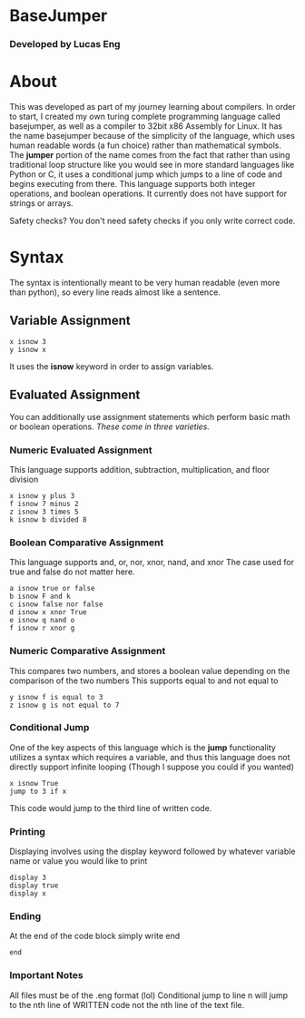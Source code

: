 # BaseJumper
### Developed by Lucas Eng


# About

This was developed as part of my journey learning about compilers. In order to start, I created my own turing complete programming language called basejumper, as well as a compiler to 
32bit x86 Assembly for Linux. It has the name basejumper because of the simplicity of the language, which uses human readable words (a fun choice) rather than mathematical symbols.
The **jumper** portion of the name comes from the fact that rather than using traditional loop structure like you would see in more standard languages like Python or C, it uses a conditional
jump which jumps to a line of code and begins executing from there. This language supports both integer operations, and boolean operations. It currently does not have support for strings or 
arrays. 

Safety checks? You don't need safety checks if you only write correct code.

# Syntax

The syntax is intentionally meant to be very human readable (even more than python), so every line reads almost like a sentence. 

## Variable Assignment

```
x isnow 3
y isnow x
```
It uses the **isnow** keyword in order to assign variables.

## Evaluated Assignment

You can additionally use assignment statements which perform basic math or boolean operations. 
*These come in three varieties.*


### Numeric Evaluated Assignment

This language supports addition, subtraction, multiplication, and floor division

```
x isnow y plus 3
f isnow 7 minus 2
z isnow 3 times 5
k isnow b divided 8
```


### Boolean Comparative Assignment

This language supports and, or, nor, xnor, nand, and xnor
The case used for true and false do not matter here. 

```
a isnow true or false
b isnow F and k
c isnow false nor false
d isnow x xnor True
e isnow q nand o
f isnow r xnor g
```

### Numeric Comparative Assignment

This compares two numbers, and stores a boolean value depending on the comparison of the two numbers
This supports equal to and not equal to

```
y isnow f is equal to 3
z isnow g is not equal to 7
```

### Conditional Jump

One of the key aspects of this language which is the **jump** functionality utilizes a syntax which 
requires a variable, and thus this language does not directly support infinite looping (Though I suppose
you could if you wanted)


```
x isnow True
jump to 3 if x
```

This code would jump to the third line of written code. 

### Printing

Displaying involves using the display keyword followed by whatever variable name or value you would like to print

```
display 3
display true
display x
```

### Ending
At the end of the code block simply write end

```
end
```


### Important Notes


All files must be of the .eng format (lol)
Conditional jump to line n will jump to the nth line of WRITTEN code not the nth line of the text file. 

